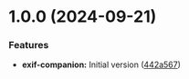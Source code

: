 # 1.0.0 (2024-09-21)


### Features

* **exif-companion:** Initial version ([442a567](https://github.com/bugfest/exif-companion/commit/442a56753ca06f6b6abb819ff348685b84a41ff8))
